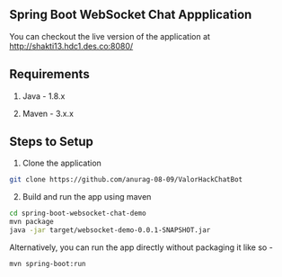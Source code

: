 ## Spring Boot WebSocket Chat Appplication

You can checkout the live version of the application at http://shakti13.hdc1.des.co:8080/

## Requirements

1. Java - 1.8.x

2. Maven - 3.x.x

## Steps to Setup

1. Clone the application

```bash
git clone https://github.com/anurag-08-09/ValorHackChatBot
```

2. Build and run the app using maven

```bash
cd spring-boot-websocket-chat-demo
mvn package
java -jar target/websocket-demo-0.0.1-SNAPSHOT.jar
```

Alternatively, you can run the app directly without packaging it like so -

```bash
mvn spring-boot:run
```



